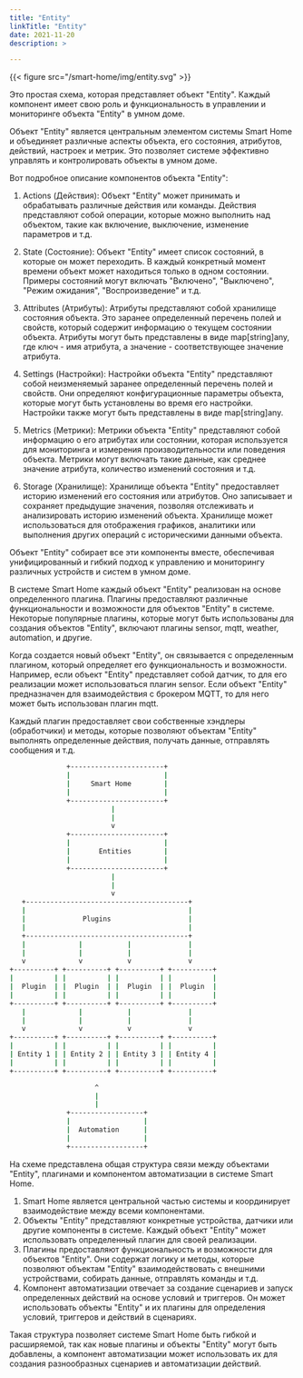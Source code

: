 ```yaml
---
title: "Entity"
linkTitle: "Entity"
date: 2021-11-20
description: >

---
```


{{< figure src="/smart-home/img/entity.svg" >}}

Это простая схема, которая представляет объект "Entity". 
Каждый компонент имеет свою роль и функциональность в управлении и мониторинге объекта "Entity" в умном доме.

Объект "Entity" является центральным элементом системы Smart Home и объединяет различные аспекты объекта, его состояния, 
атрибутов, действий, настроек и метрик. Это позволяет системе эффективно управлять и контролировать объекты в умном доме.

Вот подробное описание компонентов объекта "Entity":

1. Actions (Действия): Объект "Entity" может принимать и обрабатывать различные действия или команды. Действия представляют 
собой операции, которые можно выполнить над объектом, такие как включение, выключение, изменение параметров и т.д.

2. State (Состояние): Объект "Entity" имеет список состояний, в которые он может переходить. В каждый конкретный момент 
времени объект может находиться только в одном состоянии. Примеры состояний могут включать "Включено", "Выключено", 
"Режим ожидания", "Воспроизведение" и т.д.

3. Attributes (Атрибуты): Атрибуты представляют собой хранилище состояния объекта. Это заранее определенный перечень 
полей и свойств, который содержит информацию о текущем состоянии объекта. Атрибуты могут быть представлены в виде map[string]any, 
где ключ - имя атрибута, а значение - соответствующее значение атрибута.

4. Settings (Настройки): Настройки объекта "Entity" представляют собой неизменяемый заранее определенный перечень полей и свойств.
Они определяют конфигурационные параметры объекта, которые могут быть установлены во время его настройки. Настройки также могут 
быть представлены в виде map[string]any.

5. Metrics (Метрики): Метрики объекта "Entity" представляют собой информацию о его атрибутах или состоянии, которая используется 
для мониторинга и измерения производительности или поведения объекта. Метрики могут включать такие данные, как среднее значение 
атрибута, количество изменений состояния и т.д.

6. Storage (Хранилище): Хранилище объекта "Entity" предоставляет историю изменений его состояния или атрибутов. Оно записывает 
и сохраняет предыдущие значения, позволяя отслеживать и анализировать историю изменений объекта. Хранилище может использоваться 
для отображения графиков, аналитики или выполнения других операций с историческими данными объекта.

Объект "Entity" собирает все эти компоненты вместе, обеспечивая унифицированный и гибкий подход
к управлению и мониторингу различных устройств и систем в умном доме.

В системе Smart Home каждый объект "Entity" реализован на основе определенного плагина. Плагины предоставляют различные
функциональности и возможности для объектов "Entity" в системе. Некоторые популярные плагины, которые могут быть 
использованы для создания объектов "Entity", включают плагины sensor, mqtt, weather, automation, и другие.

Когда создается новый объект "Entity", он связывается с определенным плагином, который определяет его функциональность и
возможности. Например, если объект "Entity" представляет собой датчик, то для его реализации может использоваться плагин 
sensor. Если объект "Entity" предназначен для взаимодействия с брокером MQTT, то для него может быть использован плагин mqtt.

Каждый плагин предоставляет свои собственные хэндлеры (обработчики) и методы, которые позволяют объектам "Entity" выполнять 
определенные действия, получать данные, отправлять сообщения и т.д.

```bash
              +-----------------------+
              |                       |
              |     Smart Home        |
              |                       |
              +-----------------------+
                         |
                         |
                         v
              +-----------------------+
              |                       |
              |       Entities        |
              |                       |
              +-----------------------+
                         |
                         |
                         v
   +----------------------------------------+
   |                                        |
   |              Plugins                   |
   |                                        |
   +----------------------------------------+
   |             |           |              |
   |             |           |              |
   v             v           v              v
+----------+ +----------+ +----------+ +----------+
|          | |          | |          | |          |
|  Plugin  | |  Plugin  | |  Plugin  | |  Plugin  |
|          | |          | |          | |          |
+----------+ +----------+ +----------+ +----------+
   |             |           |              |
   |             |           |              |
   v             v           v              v
+----------+ +----------+ +----------+ +----------+
|          | |          | |          | |          |
| Entity 1 | | Entity 2 | | Entity 3 | | Entity 4 |
|          | |          | |          | |          |
+----------+ +----------+ +----------+ +----------+

                     ^
                     |
                     |
              +------------------+
              |                  |
              |  Automation      |
              |                  |
              +------------------+
```

На схеме представлена общая структура связи между объектами "Entity", плагинами и компонентом автоматизации в системе Smart Home.

1. Smart Home является центральной частью системы и координирует взаимодействие между всеми компонентами.
2. Объекты "Entity" представляют конкретные устройства, датчики или другие компоненты в системе. Каждый объект "Entity" может использовать определенный плагин для своей реализации.
3. Плагины предоставляют функциональность и возможности для объектов "Entity". Они содержат логику и методы, которые позволяют объектам "Entity" взаимодействовать с внешними устройствами, собирать данные, отправлять команды и т.д.
4. Компонент автоматизации отвечает за создание сценариев и запуск определенных действий на основе условий и триггеров. Он может использовать объекты "Entity" и их плагины для определения условий, триггеров и действий в сценариях.

Такая структура позволяет системе Smart Home быть гибкой и расширяемой, так как новые плагины и объекты "Entity" могут быть добавлены, 
а компонент автоматизации может использовать их для создания разнообразных сценариев и автоматизации действий.
